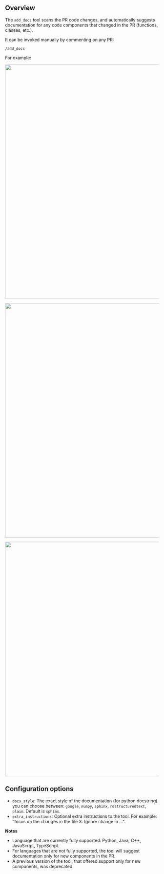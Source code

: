 ## Overview
The `add_docs` tool scans the PR code changes, and automatically suggests documentation for any code components that changed in the PR (functions, classes, etc.).

It can be invoked manually by commenting on any PR:
```
/add_docs
```
For example:

<kbd><img src=https://codium.ai/images/pr_agent/docs_command.png width="768"></kbd>

<kbd><img src=https://codium.ai/images/pr_agent/docs_components.png width="768"></kbd>

<kbd><img src=https://codium.ai/images/pr_agent/docs_single_component.png width="768"></kbd>

## Configuration options
 - `docs_style`: The exact style of the documentation (for python docstring). you can choose between: `google`, `numpy`, `sphinx`, `restructuredtext`, `plain`. Default is `sphinx`.
 - `extra_instructions`: Optional extra instructions to the tool. For example: "focus on the changes in the file X. Ignore change in ...".

**Notes**

- Language that are currently fully supported: Python, Java, C++, JavaScript, TypeScript.
- For languages that are not fully supported, the tool will suggest documentation only for new components in the PR.
- A previous version of the tool, that offered support only for new components, was deprecated.
